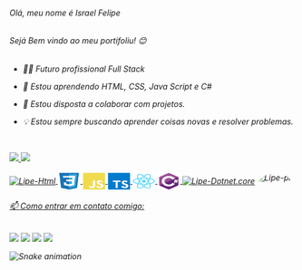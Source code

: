
<h6>Olá, meu nome é Israel Felipe<h6/>
<h6>Sejá Bem vindo ao meu portifoliu! 😊<h6/>


- 👨‍💻 Futuro profissional Full Stack
- 🌱 Estou aprendendo HTML, CSS, Java Script e C#
- 👯 Estou disposta a colaborar com projetos.
- 💡 Estou sempre buscando aprender coisas novas e resolver problemas.

  <br>
<div>
  <a href="https://github.com/lippesouzza">
  <img height="180em" src="https://github-readme-stats.vercel.app/api?username=lippesouzza&show_icons=true&theme=dark&include_all_commits=true&count_private=true"/>
  <img height="180em" src="https://github-readme-stats.vercel.app/api/top-langs/?username=lippesouzza&layout=compact&langs_count=7&theme=dark"/>
</div>
  
<div style="display: inline_block"><br>
  
          
  
  <img align="center" alt="Lipe-Html" height="30" width="40" src="https://cdn.jsdelivr.net/gh/devicons/devicon/icons/html5/html5-original.svg" />
  <img align="center" alt="Lipe-CSS" height="30" width="40" src="https://raw.githubusercontent.com/devicons/devicon/master/icons/css3/css3-original.svg">
  <img align="center" alt="Lipe-Js" height="30" width="40" src="https://raw.githubusercontent.com/devicons/devicon/master/icons/javascript/javascript-plain.svg">
  <img align="center" alt="Lipe-Ts" height="30" width="40" src="https://raw.githubusercontent.com/devicons/devicon/master/icons/typescript/typescript-plain.svg">
  <img align="center" alt="Lipe-React" height="30" width="40" src="https://raw.githubusercontent.com/devicons/devicon/master/icons/react/react-original.svg">
  <img align="center" alt="Lipe-Csharp" height="30" width="40" src="https://raw.githubusercontent.com/devicons/devicon/master/icons/csharp/csharp-original.svg">
  <img align="center" alt="Lipe-Dotnet.core" height="30" width="40" src="https://cdn.jsdelivr.net/gh/devicons/devicon/icons/dotnetcore/dotnetcore-original.svg" />
  <img align="right" alt="Lipe-pic" height="150" style="border-radius:50px;" src="https://user-images.githubusercontent.com/84047056/164329421-6cf0979b-3b81-4988-a4ab-7c0ba5ba0f7a.gif">
<br>


<div> 
   <h6> 📫 Como entrar em contato comigo:<h6/>
  <a href="https://www.instagram.com/liippe_souzza/" target="_blank"><img src="https://img.shields.io/badge/-Instagram-%23E4405F?style=for-the-badge&logo=instagram&logoColor=white" target="_blank"></a>
 	<a href="https://wa.me/5511977373566" target="_blank"><img src="https://img.shields.io/badge/WhatsApp-25D366?style=for-the-badge&logo=whatsapp&logoColor=white" target="_blank"></a>
  <a href ="mailto:ftoddy16@gmail.com"><img src="https://img.shields.io/badge/-Gmail-%23333?style=for-the-badge&logo=gmail&logoColor=white" target="_blank"></a>
  <a href="https://www.linkedin.com/in/israel-felipe-de-souza-3a702015a/" target="_blank"><img src="https://img.shields.io/badge/-LinkedIn-%230077B5?style=for-the-badge&logo=linkedin&logoColor=white" target="_blank"></a>
  <div/>
    


![Snake animation](https://github.com/lippesouzza/lippesouzza/blob/output/github-contribution-grid-snake.svg)
 
